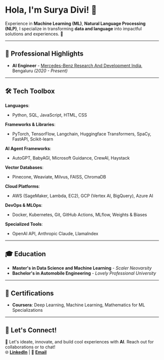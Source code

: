 # Hola, I'm Surya Divi! 👋

Experience in **Machine Learning (ML)**, **Natural Language Processing (NLP)**, I specialize in transforming **data and language** into impactful solutions and experiences. 🚀

---

## 🌟 **Professional Highlights**
- **AI Engineer** - [Mercedes-Benz Research And Development India](https://www.mbrdi.co.in/#/), Bengaluru *(2020 - Present)*  

---

## 🛠️ **Tech Toolbox**
**Languages**:  
- Python, SQL, JavaScript, HTML, CSS

**Frameworks & Libraries**:  
- PyTorch, TensorFlow, Langchain, Huggingface Transformers, SpaCy, FastAPI, Scikit-learn  

**AI Agent Frameworks**:  
- AutoGPT, BabyAGI, Microsoft Guidance, CrewAI, Haystack  

**Vector Databases**:  
- Pinecone, Weaviate, Milvus, FAISS, ChromaDB 

**Cloud Platforms**:  
- AWS (SageMaker, Lambda, EC2), GCP (Vertex AI, BigQuery), Azure AI  

**DevOps & MLOps**:  
- Docker, Kubernetes, Git, GitHub Actions, MLflow, Weights & Biases  

**Specialized Tools**:  
- OpenAI API, Anthropic Claude, LlamaIndex

---

## 🎓 **Education**
- **Master's in Data Science and Machine Learning** - *Scaler Neovarsity*  
- **Bachelor's in Automobile Engineering** - *Lovely Professional University*  

---

## 📜 **Certifications**
- **Coursera**: Deep Learning, Machine Learning, Mathematics for ML Specializations

---

## 🤝 **Let's Connect!**
🔗 Let's ideate, innovate, and build cool experiences with **AI**. Reach out for collaborations or to chat!  
🌐 **[LinkedIn](https://www.linkedin.com/in/suryadivi/)** | 📧 **[Email](mailto:divisaisurya@gmail.com)**  


